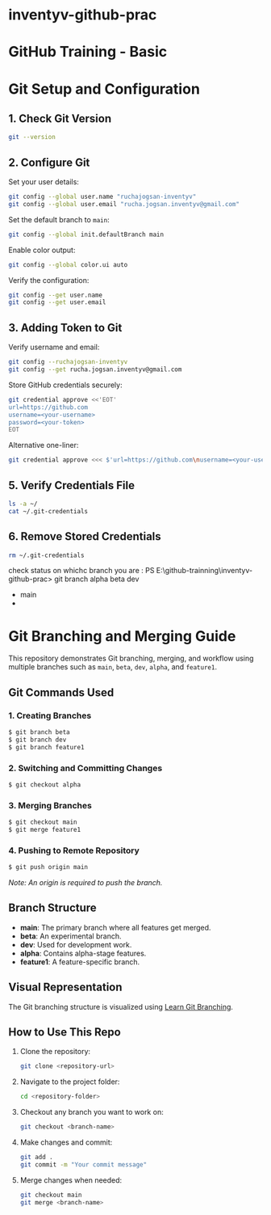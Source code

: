 # inventyv-github-prac
# GitHub Training - Basic


# **Git Setup and Configuration**

## **1. Check Git Version**
```bash
git --version
```

## **2. Configure Git**
Set your user details:
```bash
git config --global user.name "ruchajogsan-inventyv"
git config --global user.email "rucha.jogsan.inventyv@gmail.com"
```
Set the default branch to `main`:
```bash
git config --global init.defaultBranch main
```
Enable color output:
```bash
git config --global color.ui auto
```
Verify the configuration:
```bash
git config --get user.name
git config --get user.email
```

## **3. Adding Token to Git**
Verify username and email:
```bash
git config --ruchajogsan-inventyv
git config --get rucha.jogsan.inventyv@gmail.com
```
Store GitHub credentials securely:
```bash
git credential approve <<'EOT'
url=https://github.com
username=<your-username>
password=<your-token>
EOT
```
Alternative one-liner:
```bash
git credential approve <<< $'url=https://github.com\nusername=<your-username>\npassword=<your-token>'
```

## **5. Verify Credentials File**
```bash
ls -a ~/
cat ~/.git-credentials
```

## **6. Remove Stored Credentials**
```bash
rm ~/.git-credentials
```


check status on whichc branch you are :
PS E:\github-trainning\inventyv-github-prac> git branch
  alpha
  beta
  dev
* main
*

# Git Branching and Merging Guide

This repository demonstrates Git branching, merging, and workflow using multiple branches such as `main`, `beta`, `dev`, `alpha`, and `feature1`.

## Git Commands Used

### 1. Creating Branches
```sh
$ git branch beta
$ git branch dev
$ git branch feature1
```

### 2. Switching and Committing Changes
```sh
$ git checkout alpha

```

### 3. Merging Branches
```sh
$ git checkout main
$ git merge feature1
```

### 4. Pushing to Remote Repository
```sh
$ git push origin main
```
_Note: An origin is required to push the branch._

## Branch Structure
- **main**: The primary branch where all features get merged.
- **beta**: An experimental branch.
- **dev**: Used for development work.
- **alpha**: Contains alpha-stage features.
- **feature1**: A feature-specific branch.

## Visual Representation
The Git branching structure is visualized using [Learn Git Branching](https://learngitbranching.js.org/).

## How to Use This Repo
1. Clone the repository:
   ```sh
   git clone <repository-url>
   ```
2. Navigate to the project folder:
   ```sh
   cd <repository-folder>
   ```
3. Checkout any branch you want to work on:
   ```sh
   git checkout <branch-name>
   ```
4. Make changes and commit:
   ```sh
   git add .
   git commit -m "Your commit message"
   ```
5. Merge changes when needed:
   ```sh
   git checkout main
   git merge <branch-name>
   ```


